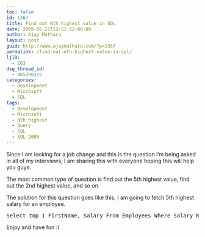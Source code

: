 ```yaml
---
toc: false
id: 1367
title: Find out Nth highest value in SQL
date: 2009-06-21T13:51:52+00:00
author: Ajay Matharu
layout: post
guid: http://www.ajaymatharu.com/?p=1367
permalink: /find-out-nth-highest-value-in-sql/
ljID:
  - 263
dsq_thread_id:
  - 465390325
categories:
  - Development
  - Microsoft
  - SQL
tags:
  - Development
  - Microsoft
  - Nth highest
  - Query
  - SQL
  - SQL 2005
---
```

Since I am looking for a job change and this is the question I&#8217;m being asked in all of my interviews, I am sharing this with everyone hoping this will help you guys.

The most common type of question is find out the 5th highest value, find out the 2nd highest value, and so on.

The solution for this question goes like this, I am going to fetch 5th highest salary for an employee.

<pre name="code" class="sql">Select top 1 FirstName, Salary From Employees Where Salary Not In (Select Distinct Top 4 Salary From Employees order by Salary desc) order by Salary desc
</pre>

Enjoy and have fun <img src="http://www.ajaymatharu.com/wp-includes/images/smilies/simple-smile.png" alt=":)" class="wp-smiley" style="height: 1em; max-height: 1em;" />

